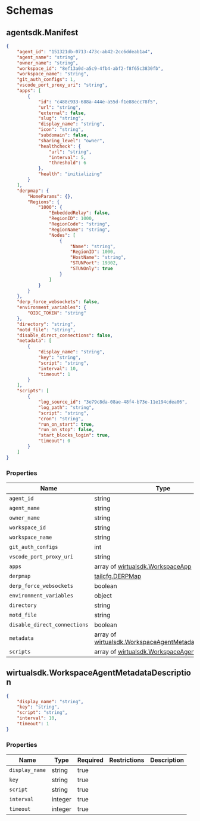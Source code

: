 # Schemas

## agentsdk.Manifest

```json
{
	"agent_id": "151321db-0713-473c-ab42-2cc6ddeab1a4",
	"agent_name": "string",
	"owner_name": "string",
	"workspace_id": "8ef13a0d-a5c9-4fb4-abf2-f8f65c3830fb",
	"workspace_name": "string",
	"git_auth_configs": 1,
	"vscode_port_proxy_uri": "string",
	"apps": [
		{
			"id": "c488c933-688a-444e-a55d-f1e88ecc78f5",
			"url": "string",
			"external": false,
			"slug": "string",
			"display_name": "string",
			"icon": "string",
			"subdomain": false,
			"sharing_level": "owner",
			"healthcheck": {
				"url": "string",
				"interval": 5,
				"threshold": 6
			},
			"health": "initializing"
		}
	],
	"derpmap": {
		"HomeParams": {},
		"Regions": {
			"1000": {
				"EmbeddedRelay": false,
				"RegionID": 1000,
				"RegionCode": "string",
				"RegionName": "string",
				"Nodes": [
					{
						"Name": "string",
						"RegionID": 1000,
						"HostName": "string",
						"STUNPort": 19302,
						"STUNOnly": true
					}
				]
			}
		}
	},
	"derp_force_websockets": false,
	"environment_variables": {
		"OIDC_TOKEN": "string"
	},
	"directory": "string",
	"motd_file": "string",
	"disable_direct_connections": false,
	"metadata": [
		{
			"display_name": "string",
			"key": "string",
			"script": "string",
			"interval": 10,
			"timeout": 1
		}
	],
	"scripts": [
		{
			"log_source_id": "3e79c8da-08ae-48f4-b73e-11e194cdea06",
			"log_path": "string",
			"script": "string",
			"cron": "string",
			"run_on_start": true,
			"run_on_stop": false,
			"start_blocks_login": true,
			"timeout": 0
		}
	]
}
```

### Properties

| Name                         | Type                                                                                              | Required | Restrictions | Description |
| ---------------------------- | ------------------------------------------------------------------------------------------------- | -------- | ------------ | ----------- |
| `agent_id`                   | string                                                                                            | true     |              |             |
| `agent_name`                 | string                                                                                            | true     |              |             |
| `owner_name`                 | string                                                                                            | true     |              |             |
| `workspace_id`               | string                                                                                            | true     |              |             |
| `workspace_name`             | string                                                                                            | true     |              |             |
| `git_auth_configs`           | int                                                                                               | true     |              |             |
| `vscode_port_proxy_uri`      | string                                                                                            | true     |              |             |
| `apps`                       | array of [wirtualsdk.WorkspaceApp](../api/schemas.md#codersdkworkspaceapp)                          | true     |              |             |
| `derpmap`                    | [tailcfg.DERPMap](../api/schemas.md#tailcfgderpmap)                                               | true     |              |             |
| `derp_force_websockets`      | boolean                                                                                           | true     |              |             |
| `environment_variables`      | object                                                                                            | true     |              |             |
| `directory`                  | string                                                                                            | true     |              |             |
| `motd_file`                  | string                                                                                            | true     |              |             |
| `disable_direct_connections` | boolean                                                                                           | true     |              |             |
| `metadata`                   | array of [wirtualsdk.WorkspaceAgentMetadataDescription](#codersdkworkspaceagentmetadatadescription) | true     |              |             |
| `scripts`                    | array of [wirtualsdk.WorkspaceAgentScript](../api/schemas.md#codersdkworkspaceagentscript)          | true     |              |             |

## wirtualsdk.WorkspaceAgentMetadataDescription

```json
{
	"display_name": "string",
	"key": "string",
	"script": "string",
	"interval": 10,
	"timeout": 1
}
```

### Properties

| Name           | Type    | Required | Restrictions | Description |
| -------------- | ------- | -------- | ------------ | ----------- |
| `display_name` | string  | true     |              |             |
| `key`          | string  | true     |              |             |
| `script`       | string  | true     |              |             |
| `interval`     | integer | true     |              |             |
| `timeout`      | integer | true     |              |             |
